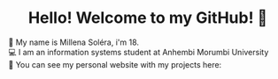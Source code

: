 <h1 align="center"> Hello! Welcome to my GitHub! 👋 </h1>

:information_desk_person: My name is Millena Soléra, i'm 18.
<br>
:computer: I am an information systems student at Anhembi Morumbi University
<br>
:round_pushpin: You can see my personal website with my projects here: <a href ='https://millenasolera.github.io'></a>
